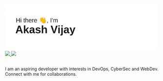 <img src = "header.png">

<a href="https://www.linkedin.com/in/akash-vijay-34a078164/">
<img src = "https://img.shields.io/badge/LinkedIn-white?style=for-the-badge&logo=linkedin&labelColor=blue">
</a>

<a href="https://twitter.com/AkashVi41849838">
<img src ="https://img.shields.io/badge/Twitter-white?style=for-the-badge&logo=twitter">
</a>

<br>
<br>

I am an aspiring developer with interests in DevOps, CyberSec and WebDev. Connect with me for collaborations.
